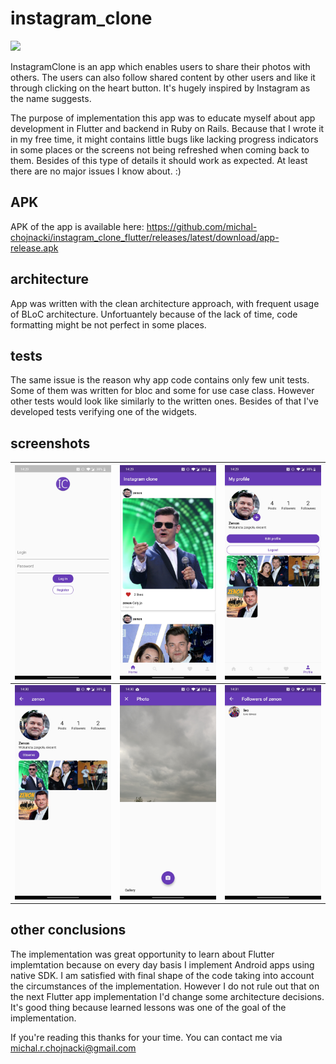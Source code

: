 # instagram_clone
![](https://circleci.com/gh/michal-chojnacki/instagram_clone_flutter.svg?style=svg)

InstagramClone is an app which enables users to share their photos with others. The users can also follow shared content by other users and like it through clicking on the heart button. It's hugely inspired by Instagram as the name suggests.

The purpose of implementation this app was to educate myself about app development in Flutter and backend in Ruby on Rails. Because that I wrote it in my free time, it might contains little bugs like lacking progress indicators in some places or the screens not being refreshed when coming back to them. Besides of this type of details it should work as expected. At least there are no major issues I know about. :)

## APK
APK of the app is available here: https://github.com/michal-chojnacki/instagram_clone_flutter/releases/latest/download/app-release.apk

## architecture
App was written with the clean architecture approach, with frequent usage of BLoC architecture. Unfortuantely because of the lack of time, code formatting might be not perfect in some places. 

## tests
The same issue is the reason why app code contains only few unit tests. Some of them was written for bloc and some for use case class. However other tests would look like similarly to the written ones. Besides of that I've developed tests verifying one of the widgets.

## screenshots
| ![](screenshots/01_login.jpg)  |  ![](screenshots/02_main_content.jpg) | ![](screenshots/03_my_profile.jpg) |
:-------------------------:|:-------------------------:|:-------------------------:
![](screenshots/04_user_profile.jpg) |  ![](screenshots/05_camera.jpg) |  ![](screenshots/06_followers.jpg)

## other conclusions
The implementation was great opportunity to learn about Flutter implemtation because on every day basis I implement Android apps using native SDK. I am satisfied with final shape of the code taking into account the circumstances of the implementation. However I do not rule out that on the next Flutter app implementation I'd change some architecture decisions. It's good thing because learned lessons was one of the goal of the implementation.

If you're reading this thanks for your time. You can contact me via michal.r.chojnacki@gmail.com
